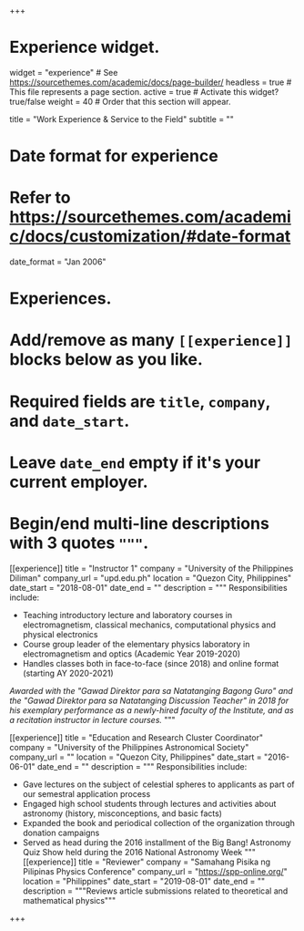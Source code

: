 +++
# Experience widget.
widget = "experience"  # See https://sourcethemes.com/academic/docs/page-builder/
headless = true  # This file represents a page section.
active = true  # Activate this widget? true/false
weight = 40  # Order that this section will appear.

title = "Work Experience & Service to the Field"
subtitle = ""

# Date format for experience
#   Refer to https://sourcethemes.com/academic/docs/customization/#date-format
date_format = "Jan 2006"

# Experiences.
#   Add/remove as many `[[experience]]` blocks below as you like.
#   Required fields are `title`, `company`, and `date_start`.
#   Leave `date_end` empty if it's your current employer.
#   Begin/end multi-line descriptions with 3 quotes `"""`.
[[experience]]
  title = "Instructor 1"
  company = "University of the Philippines Diliman"
  company_url = "upd.edu.ph"
  location = "Quezon City, Philippines"
  date_start = "2018-08-01"
  date_end = ""
  description = """
  Responsibilities include:
  
  * Teaching introductory lecture and laboratory courses in electromagnetism, classical mechanics, computational physics and physical electronics
  * Course group leader of the elementary physics laboratory in electromagnetism and optics (Academic Year 2019-2020)
  * Handles classes both in face-to-face (since 2018) and online format (starting AY 2020-2021)
 
 
  _Awarded with the "Gawad Direktor para sa Natatanging Bagong Guro" and the "Gawad Direktor para sa Natatanging Discussion Teacher" in 2018 for his exemplary performance as a newly-hired faculty of the Institute, and as a recitation instructor in lecture courses._
  """

[[experience]]
  title = "Education and Research Cluster Coordinator"
  company = "University of the Philippines Astronomical Society"
  company_url = ""
  location = "Quezon City, Philippines"
  date_start = "2016-06-01"
  date_end = ""
  description = """
  Responsibilities include:
  
  * Gave lectures on the subject of celestial spheres to applicants as part of our semestral application process
  * Engaged high school students through lectures and activities about astronomy (history, misconceptions, and basic facts)
  * Expanded the book and periodical collection of the organization through donation campaigns
  * Served as head during the 2016 installment of the Big Bang! Astronomy Quiz Show held during the 2016 National Astronomy Week
  """
[[experience]]
  title = "Reviewer"
  company = "Samahang Pisika ng Pilipinas Physics Conference"
  company_url = "https://spp-online.org/"
  location = "Philippines"
  date_start = "2019-08-01"
  date_end = ""
  description = """Reviews article submissions related to theoretical and mathematical physics"""

+++


